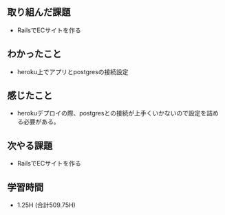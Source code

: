## 取り組んだ課題
- RailsでECサイトを作る
  
## わかったこと
- heroku上でアプリとpostgresの接続設定
  
## 感じたこと  
- herokuデプロイの際、postgresとの接続が上手くいかないので設定を詰める必要がある。

## 次やる課題  
- RailsでECサイトを作る
  
## 学習時間  
- 1.25H (合計509.75H)

